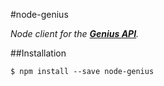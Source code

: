 #node-genius

*Node client for the [**Genius API**](https://docs.genius.com/).*

##Installation

```
$ npm install --save node-genius
```